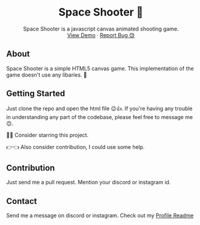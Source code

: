 <p align="center">
  <h1 align="center">Space Shooter 🚀</h1>

  <p align="center">
    Space Shooter is a javascript canvas animated shooting game.
    <br />
    <a href="https://captainayan.github.io/spaceShooter/src/index.html">View Demo</a>
    ·
    <a href="https://github.com/captainAyan/spaceShooter/issues">Report Bug 😓</a>
  </p>
</p>

## About
Space Shooter is a simple HTML5 canvas game. This implementation of the game 
doesn't use any libaries. 🚀

## Getting Started
Just clone the repo and open the html file 😉👍. If you're having any trouble 
in understanding any part of the codebase, please feel free to message me 😊.

🙏🥺 Consider starring this project.

👉👈 Also consider contribution, I could use some help.

## Contribution
Just send me a pull request. Mention your discord or instagram id.

## Contact
Send me a message on discord or instagram. Check out my [Profile Readme](https://github.com/captainAyan)
